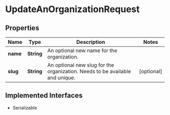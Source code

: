

# UpdateAnOrganizationRequest


## Properties

| Name | Type | Description | Notes |
|------------ | ------------- | ------------- | -------------|
|**name** | **String** | An optional new name for the organization. |  |
|**slug** | **String** | An optional new slug for the organization. Needs to be available and unique. |  [optional] |


## Implemented Interfaces

* Serializable


